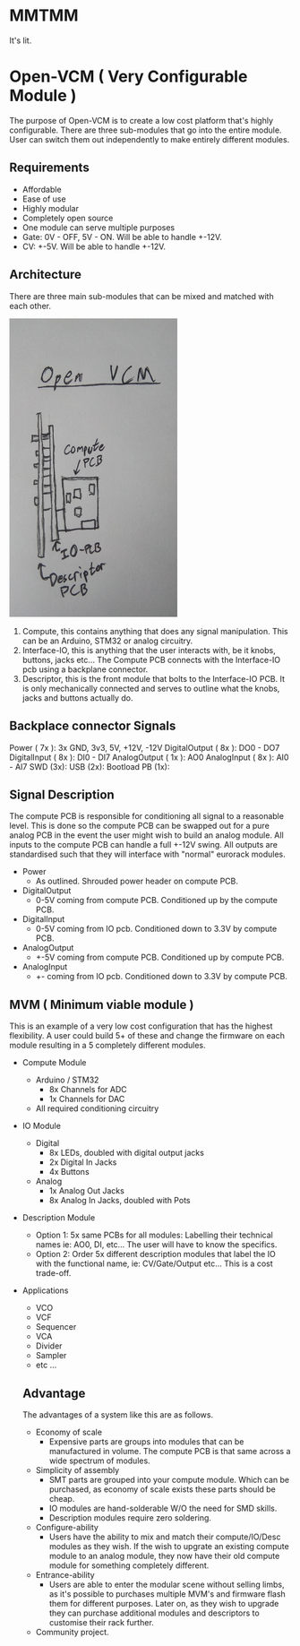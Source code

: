 # MMTMM

It's lit.

# Open-VCM ( Very Configurable Module )
The purpose of Open-VCM is to create a low cost platform that's highly configurable. There are three sub-modules that go into the entire module. User can switch them out independently to make entirely different modules.

## Requirements
- Affordable
- Ease of use
- Highly modular
- Completely open source
- One module can serve multiple purposes
- Gate: 0V - OFF, 5V - ON. Will be able to handle +-12V.
- CV: +-5V. Will be able to handle +-12V.

## Architecture
There are three main sub-modules that can be mixed and matched with each other.

<img src="images/OPEN_VCM.jpg" alt="openVCM" width="300"/>

1. Compute, this contains anything that does any signal manipulation. This can be an Arduino, STM32 or analog circuitry.
2. Interface-IO, this is anything that the user interacts with, be it knobs, buttons, jacks etc... The Compute PCB connects with the Interface-IO pcb using a backplane connector.
3. Descriptor, this is the front module that bolts to the Interface-IO PCB. It is only mechanically connected and serves to outline what the knobs, jacks and buttons actually do.

## Backplace connector Signals
Power ( 7x ):          3x GND, 3v3, 5V, +12V, -12V
DigitalOutput ( 8x ):  DO0 - DO7
DigitalInput ( 8x ):   DI0 - DI7
AnalogOutput ( 1x ):   AO0
AnalogInput ( 8x ):    AI0 - AI7
SWD (3x):
USB (2x):
Bootload PB (1x):

## Signal Description
The compute PCB is responsible for conditioning all signal to a reasonable level. This is done so the compute PCB can be swapped out for a pure analog PCB in the event the user might wish to build an analog module. All inputs to the compute PCB can handle a full +-12V swing. All outputs are standardised such that they will interface with "normal" eurorack modules.

- Power 
  - As outlined. Shrouded power header on compute PCB. 
- DigitalOutput 
  - 0-5V coming from compute PCB. Conditioned up by the compute PCB.
- DigitalInput
  - 0-5V coming from IO pcb. Conditioned down to 3.3V by compute PCB.
- AnalogOutput
  - +-5V coming from compute PCB. Conditioned up by compute PCB.
- AnalogInput
  - +- coming from IO pcb. Conditioned down to 3.3V by compute PCB.

## MVM ( Minimum viable module )
This is an example of a very low cost configuration that has the highest flexibility. A user could build 5+ of these and change the firmware on each module resulting in a 5 completely different modules.

- Compute Module
  - Arduino / STM32
    - 8x Channels for ADC
    - 1x Channels for DAC
  - All required conditioning circuitry

- IO Module
  - Digital
    - 8x LEDs, doubled with digital output jacks
    - 2x Digital In Jacks
    - 4x Buttons
  - Analog
    - 1x Analog Out Jacks
    - 8x Analog In Jacks, doubled with Pots

- Description Module
  - Option 1: 5x same PCBs for all modules: Labelling their technical names ie: AO0, DI, etc... The user will have to know the specifics. 
  - Option 2: Order 5x different description modules that label the IO with the functional name, ie: CV/Gate/Output etc... This is a cost trade-off.
  
- Applications
  - VCO
  - VCF
  - Sequencer
  - VCA
  - Divider
  - Sampler
  - etc ...
  
  ## Advantage
  The advantages of a system like this are as follows.
  - Economy of scale
    - Expensive parts are groups into modules that can be manufactured in volume. The compute PCB is that same across a wide spectrum of modules.
  - Simplicity of assembly
    - SMT parts are grouped into your compute module. Which can be purchased, as economy of scale exists these parts should be cheap.
    - IO modules are hand-solderable W/O the need for SMD skills.
    - Description modules require zero soldering.
  - Configure-ability
    - Users have the ability to mix and match their compute/IO/Desc modules as they wish. If the wish to upgrate an existing compute module to an analog module, they now have their old compute module for something completely different.
  - Entrance-ability
    - Users are able to enter the modular scene without selling limbs, as it's possible to purchases multiple MVM's and firmware flash them for different purposes. Later on, as they wish to upgrade they can purchase additional modules and descriptors to customise their rack further.
  - Community project.
  
